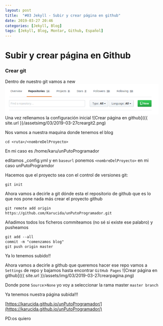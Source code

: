 ```yaml
---
layout: post
title:  "#03 Jekyll - Subir y crear página en github"
date: 2019-03-27 20:46
categories: [Jekyll, Blog]
tags: [Jekyll, Blog, Montar, Github, Español]
---
```


# Subir y crear página en Github

### Crear git
Dentro de nuestro git vamos a new
![Crear página en github](/assets/img/03/2019-03-27creargit1.png)
Una vez rellenamos la configuración inicial
![Crear página en github]({{ site.url }}/assetsimg/03/2019-03-27creargit2.png)

Nos vamos a nuestra maquina donde tenemos el blog
```
cd <ruta>/<nombreDelProyecto>
```
En mi caso es /home/karu/unPutoProgramador

editamos \_config.yml y en `baseurl` ponemos `<nombreDelProyecto>` en mi caso unPutoProgramdor

Hacemos que el proyecto sea con el control de versiones git:
```shell
git init
```
Ahora vamos a decirle a git dónde esta el repositorio de github que es lo que nos pone nada más crear el proyecto github
```shell
git remote add origin https://github.com/Karucida/unPutoProgramador.git
```
Añadimos todos los ficheros commiteamos (no sé si existe ese palabro) y pusheamos
```shell
git add --all
commit -m "comenzamos blog"
git push origin master
```
Ya lo tenemos subido!!

Ahora vamos a decirle a github que queremos hacer ese repo vamos a `Settings` de repo y bajamos hasta encontrar `GitHub Pages`
![Crear página en github]({{ site.url }}/assets/img/03/2019-03-27crearpagina.png)

Donde pone `Source`>`None` yo voy a seleccionar la rama master `master branch`

Ya tenemos nuestra página subida!!!

[https://karucida.github.io/unPutoProgramador/](https://karucida.github.io/unPutoProgramador/)

PD:os quiero

